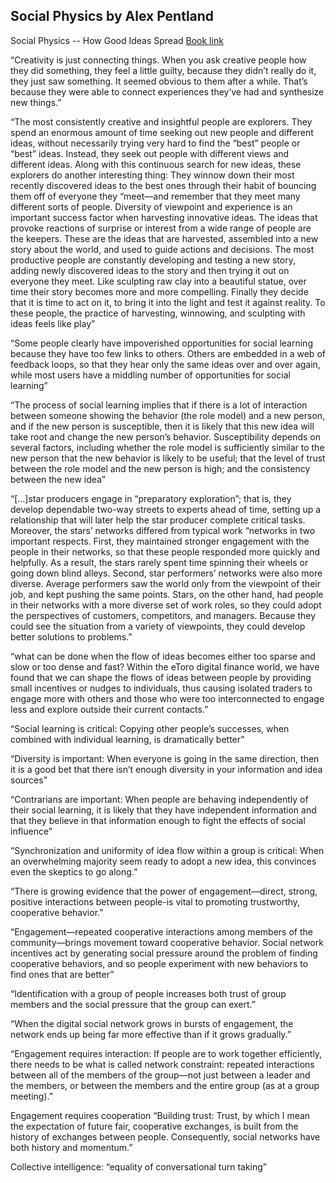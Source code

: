## Social Physics by Alex Pentland 

Social Physics -- How Good Ideas Spread
[Book link](https://www.bookdepository.com/Social-Physics-Alex-Pentland/9781922247551)

“Creativity is just connecting things. When you ask creative people how they did something, they feel a little guilty, 
because they didn’t really do it, they just saw something. 
It seemed obvious to them after a while. 
That’s because they were able to connect experiences they’ve had and synthesize new things.”

“The most consistently creative and insightful people are explorers. They spend an enormous amount of time 
seeking out new people and different ideas, without necessarily trying very hard to find the “best” people or “best” ideas. 
Instead, they seek out people with different views and different ideas.
Along with this continuous search for new ideas, these explorers do another interesting thing:
They winnow down their most recently discovered ideas to the best ones through their habit of 
bouncing them off of everyone they “meet—and remember that they meet many different sorts of people. 
Diversity of viewpoint and experience is an important success factor when harvesting innovative ideas. 
The ideas that provoke reactions of surprise or interest from a wide range of people are the keepers. 
These are the ideas that are harvested, assembled into a new story about the world, and used to guide actions and decisions.
The most productive people are constantly developing and testing a new story, 
adding newly discovered ideas to the story and then trying it out on everyone they meet. 
Like sculpting raw clay into a beautiful statue, over time their story becomes more and more compelling. 
Finally they decide that it is time to act on it, to bring it into the light and test it against reality. 
To these people, the practice of harvesting, winnowing, and sculpting with ideas feels like play”

“Some people clearly have impoverished opportunities for social learning because they have too few links to others. 
Others are embedded in a web of feedback loops, so that they hear only the same ideas over and over again, 
while most users have a middling number of opportunities for social learning”

“The process of social learning implies that if there is a lot of interaction between someone showing the behavior 
(the role model) and a new person, and if the new person is susceptible, 
then it is likely that this new idea will take root and change the new person’s behavior. 
Susceptibility depends on several factors, including whether the role model is sufficiently similar to the new person 
that the new behavior is likely to be useful; that the level of trust between the role model and the new person is high; 
and the consistency between the new idea”

“[...]star producers engage in “preparatory exploration”; that is, they develop dependable two-way streets 
to experts ahead of time, setting up a relationship that will later help the star producer complete critical tasks. 
Moreover, the stars’ networks differed from typical work “networks in two important respects. First, they maintained stronger 
engagement with the people in their networks, so that these people responded more quickly and helpfully. 
As a result, the stars rarely spent time spinning their wheels or going down blind alleys.
Second, star performers’ networks were also more diverse. Average performers saw the world only from the 
viewpoint of their job, and kept pushing the same points. Stars, on the other hand, had people in their 
networks with a more diverse set of work roles, so they could adopt the perspectives of customers, competitors, and managers. 
Because they could see the situation from a variety of viewpoints, they could develop better solutions to problems.”

“what can be done when the flow of ideas becomes either too sparse and slow or too dense and fast? 
Within the eToro digital finance world, we have found that we can shape the flows of ideas between people by 
providing small incentives or nudges to individuals, thus causing isolated traders to engage more with others 
and those who were too interconnected to engage less and explore outside their current contacts.”

“Social learning is critical: Copying other people’s successes, when combined with individual learning, 
is dramatically better”

“Diversity is important: When everyone is going in the same direction, then it is a good bet that there isn’t enough 
diversity in your information and idea sources”

“Contrarians are important: When people are behaving independently of their social learning, it is likely that they have 
independent information and that they believe in that information enough to fight the effects of social influence”

“Synchronization and uniformity of idea flow within a group is critical: When an overwhelming majority seem ready to 
adopt a new idea, this convinces even the skeptics to go along.”

“There is growing evidence that the power of engagement—direct, strong, positive interactions between people-is vital 
to promoting trustworthy, cooperative behavior.”

“Engagement—repeated cooperative interactions among members of the community—brings movement toward cooperative behavior.
Social network incentives act by generating social pressure around the problem of finding cooperative behaviors, 
and so people experiment with new behaviors to find ones that are better”

“Identification with a group of people increases both trust of group members and the social pressure that the group can exert.”

“When the digital social network grows in bursts of engagement, the network ends up being far more effective than 
if it grows gradually.”

“Engagement requires interaction: If people are to work together efficiently, there needs to be what is called 
network constraint: repeated interactions between all of the members of the group—not just between a leader and the members, 
or between the members and the entire group (as at a group meeting).”

Engagement requires cooperation
“Building trust: Trust, by which I mean the expectation of future fair, cooperative exchanges, 
is built from the history of exchanges between people. Consequently, social networks have both history and momentum.”

Collective intelligence: “equality of conversational turn taking”
